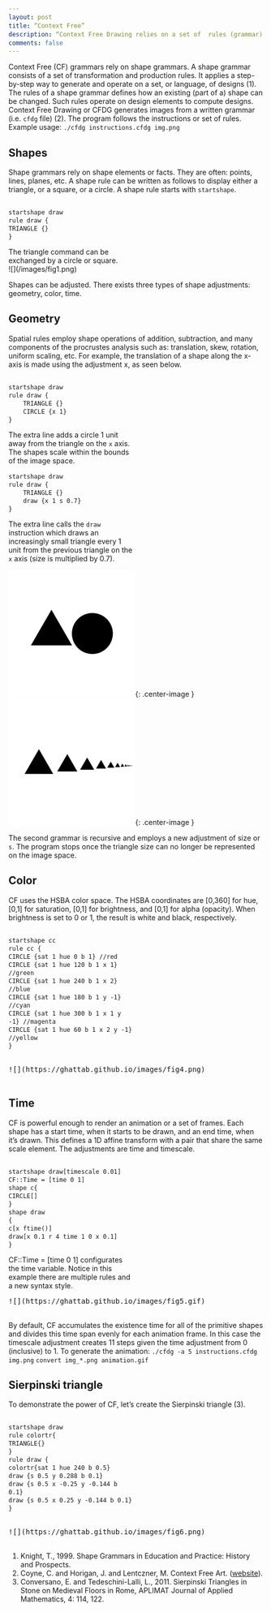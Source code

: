 ```yaml
---
layout: post
title: “Context Free”
description: “Context Free Drawing relies on a set of  rules (grammar) that the program uses to generates images.”
comments: false
---
```


Context Free (CF) grammars rely on shape grammars. A shape grammar consists of a set of transformation and production rules. It applies a step-by-step way to generate and operate on a set, or language, of designs (1). The rules of a shape grammar defines how an existing (part of a) shape can be changed. Such rules operate on design elements to compute designs. Context Free Drawing or CFDG generates images from a written grammar (i.e. `cfdg` file) (2). The program follows the instructions or set of rules. 
Example usage: `./cfdg instructions.cfdg img.png`


## Shapes
Shape grammars rely on shape elements or facts. They are often: points, lines, planes, etc. A shape rule can be written as follows to display either a triangle, or a square, or a circle. A shape rule starts with `startshape`.

<div style="-webkit-column-count: 2; -moz-column-count: 2; column-count: 2; -webkit-column-rule: 1px dotted #e0e0e0; -moz-column-rule: 1px dotted #e0e0e0; column-rule: 1px dotted #e0e0e0;">
    <div style="display: inline-block;">
        <pre><code class="language-c">startshape draw
rule draw { 
TRIANGLE {} 
}</code></pre>
The triangle command can be exchanged by a circle or square.
		</div>
    ![](/images/fig1.png)
</div>



Shapes can be adjusted. There exists three types of shape adjustments: geometry, color, time.


## Geometry
Spatial rules employ shape operations of addition, subtraction, and many components of the procrustes analysis such as: translation, skew, rotation, uniform scaling, etc. For example, the translation of a shape along the x-axis is made using the adjustment x, as seen below.
 
<div style="-webkit-column-count: 2; -moz-column-count: 2; column-count: 2; -webkit-column-rule: 1px dotted #e0e0e0; -moz-column-rule: 1px dotted #e0e0e0; column-rule: 1px dotted #e0e0e0;">
    <div style="display: inline-block;">
        <pre><code class="language-c">startshape draw
rule draw {
	TRIANGLE {}    
	CIRCLE {x 1}
}</code></pre>
The extra line adds a circle 1 unit away from the triangle on the <code>x</code> axis. The shapes scale within the bounds of the image space.
    </div>
    <div style="display: inline-block;">
        <pre><code class="language-c">startshape draw
rule draw {
	TRIANGLE {}  
	draw {x 1 s 0.7}
}</code></pre>
The extra line calls the <code>draw</code> instruction which draws an increasingly small triangle every 1 unit from the previous triangle on the <code>x</code> axis (size is multiplied by 0.7). 
    </div>
</div>

![](/images/fig2.png){: .center-image } ![](/images/fig3.png){: .center-image }

The second grammar is recursive and employs a new adjustment of size or `s`. The program stops once the triangle size can no longer be represented on the image space.

## Color
CF uses the HSBA color space. The HSBA coordinates are [0,360] for hue, [0,1] for saturation, [0,1] for brightness, and [0,1] for alpha (opacity). When brightness is set to 0 or 1, the result is white and black, respectively. 

<div style="-webkit-column-count: 2; -moz-column-count: 2; column-count: 2; -webkit-column-rule: 1px dotted #e0e0e0; -moz-column-rule: 1px dotted #e0e0e0; column-rule: 1px dotted #e0e0e0;">
    <div style="display: inline-block;">
        <pre><code class="language-c">startshape cc
rule cc {
CIRCLE {sat 1 hue 0 b 1} //red
CIRCLE {sat 1 hue 120 b 1 x 1} //green  
CIRCLE {sat 1 hue 240 b 1 x 2} //blue
CIRCLE {sat 1 hue 180 b 1 y -1} //cyan
CIRCLE {sat 1 hue 300 b 1 x 1 y -1} //magenta
CIRCLE {sat 1 hue 60 b 1 x 2 y -1} //yellow
}</code></pre>
		</div>
    <div style="display: inline-block;">
        <pre>![](https://ghattab.github.io/images/fig4.png)</pre>
    </div>
</div>

## Time
CF is powerful enough to render an animation or a set of frames. Each shape has a start time, when it starts to be drawn, and an end time, when it’s drawn. This defines a 1D affine transform with a pair that share the same scale element. The adjustments are time and timescale.

<div style="-webkit-column-count: 2; -moz-column-count: 2; column-count: 2; -webkit-column-rule: 1px dotted #e0e0e0; -moz-column-rule: 1px dotted #e0e0e0; column-rule: 1px dotted #e0e0e0;">
    <div style="display: inline-block;">
        <pre><code class="language-c">startshape draw[timescale 0.01]
CF::Time = [time 0 1] 
shape c{
CIRCLE[]
}
shape draw
{
c[x ftime()]
draw[x 0.1 r 4 time 1 0 x 0.1]
}</code></pre>  
CF::Time = [time 0 1] configurates the time variable. Notice in this example there are multiple rules and a new syntax style.
    </div>
    <div style="display: inline-block;">
        <pre>![](https://ghattab.github.io/images/fig5.gif)</pre>
    </div>
</div>


By default, CF accumulates the existence time for all of the primitive shapes and divides this time span evenly for each animation frame. In this case the timescale adjustment creates 11 steps given the time adjustment from 0 (inclusive) to 1. To generate the animation: 
`./cfdg -a 5 instructions.cfdg img.png`
`convert img_*.png animation.gif`

## Sierpinski triangle
To demonstrate the power of CF, let’s create the Sierpinski triangle (3). 

<div style="-webkit-column-count: 2; -moz-column-count: 2; column-count: 2; -webkit-column-rule: 1px dotted #e0e0e0; -moz-column-rule: 1px dotted #e0e0e0; column-rule: 1px dotted #e0e0e0;">
    <div style="display: inline-block;">
        <pre><code class="language-c">startshape draw
rule colortr{
TRIANGLE{}
}
rule draw {
colortr{sat 1 hue 240 b 0.5}
draw {s 0.5 y 0.288 b 0.1}
draw {s 0.5 x -0.25 y -0.144 b 0.1}
draw {s 0.5 x 0.25 y -0.144 b 0.1}
}</code></pre>
		</div>
    <div style="display: inline-block;">
        <pre>![](https://ghattab.github.io/images/fig6.png)</pre>
    </div>
</div>




1. Knight, T., 1999. Shape Grammars in Education and Practice: History and Prospects.
2. Coyne, C. and Horigan, J. and Lentczner, M. Context Free Art. ([website](https://www.contextfreeart.org/)).
3. Conversano, E. and Tedeschini-Lalli, L., 2011. Sierpinski Triangles in Stone on Medieval Floors in Rome, APLIMAT Journal of Applied Mathematics, 4: 114, 122.
